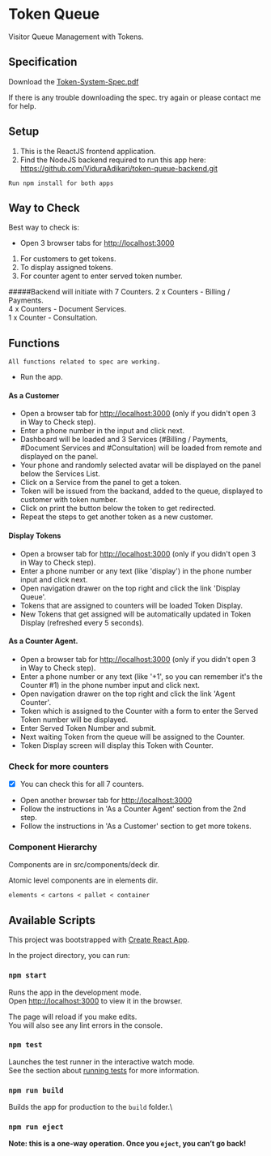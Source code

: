 # Token Queue

Visitor Queue Management with Tokens.

## Specification

Download the [Token-System-Spec.pdf](https://s3.amazonaws.com/cdn.vidura/token/Token-System-Spec.pdf)

If there is any trouble downloading the spec. try again or please contact me for help.

## Setup

1. This is the ReactJS frontend application.
2. Find the NodeJS backend required to run this app here:\
  https://github.com/ViduraAdikari/token-queue-backend.git

`Run npm install for both apps`

## Way to Check

Best way to check is:
- Open 3 browser tabs for [http://localhost:3000](http://localhost:3000)
1. For customers to get tokens.
2. To display assigned tokens.
3. For counter agent to enter served token number.

#####Backend will initiate with 7 Counters.
2 x Counters - Billing / Payments.\
4 x Counters - Document Services.\
1 x Counter - Consultation.

## Functions

`All functions related to spec are working.`

- Run the app.

#### As a Customer
- Open a browser tab for [http://localhost:3000](http://localhost:3000) (only if you didn't open 3 in Way to Check step).
- Enter a phone number in the input and click next.
- Dashboard will be loaded and 3 Services (#Billing / Payments, #Document Services and #Consultation) will be loaded from remote and displayed on the panel.
- Your phone and randomly selected avatar will be displayed on the panel below the Services List.
- Click on a Service from the panel to get a token.
- Token will be issued from the backand, added to the queue, displayed to customer with token number.
- Click on print the button below the token to get redirected.
- Repeat the steps to get another token as a new customer.

#### Display Tokens
- Open a browser tab for [http://localhost:3000](http://localhost:3000) (only if you didn't open 3 in Way to Check step).
- Enter a phone number or any text (like 'display') in the phone number input and click next.
- Open navigation drawer on the top right and click the link 'Display Queue'.
- Tokens that are assigned to counters will be loaded Token Display.
- New Tokens that get assigned will be automatically updated in Token Display (refreshed every 5 seconds).

#### As a Counter Agent.
- Open a browser tab for [http://localhost:3000](http://localhost:3000) (only if you didn't open 3 in Way to Check step).
- Enter a phone number or any text (like '+1', so you can remember it's the Counter #1) in the phone number input and click next.
- Open navigation drawer on the top right and click the link 'Agent Counter'.
- Token which is assigned to the Counter with a form to enter the Served Token number will be displayed.
- Enter Served Token Number and submit.
- Next waiting Token from the queue will be assigned to the Counter.
- Token Display screen will display this Token with Counter.

### Check for more counters

- [x] You can check this for all 7 counters.
- Open another browser tab for [http://localhost:3000](http://localhost:3000)
- Follow the instructions in 'As a Counter Agent' section from the 2nd step.
- Follow the instructions in 'As a Customer' section to get more tokens.

### Component Hierarchy

Components are in src/components/deck dir.

Atomic level components are in elements dir.

`elements < cartons < pallet < container`

## Available Scripts

This project was bootstrapped with [Create React App](https://github.com/facebook/create-react-app).

In the project directory, you can run:

### `npm start`

Runs the app in the development mode.\
Open [http://localhost:3000](http://localhost:3000) to view it in the browser.

The page will reload if you make edits.\
You will also see any lint errors in the console.

### `npm test`

Launches the test runner in the interactive watch mode.\
See the section about [running tests](https://facebook.github.io/create-react-app/docs/running-tests) for more information.

### `npm run build`

Builds the app for production to the `build` folder.\

### `npm run eject`

**Note: this is a one-way operation. Once you `eject`, you can’t go back!**
